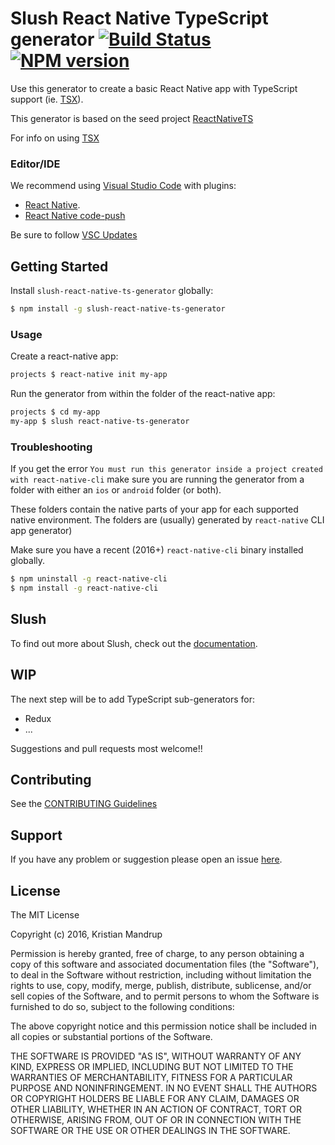# Slush React Native TypeScript generator [![Build Status](https://secure.travis-ci.org/kristianmandrup/slush-react-native-ts-generator.png?branch=master)](https://travis-ci.org/kristianmandrup/slush-react-native-ts-generator) [![NPM version](https://badge-me.herokuapp.com/api/npm/slush-react-native-ts-generator.png)](http://badges.enytc.com/for/npm/slush-react-native-ts-generator)

Use this generator to create a basic React Native app with 
TypeScript support (ie. [TSX](https://github.com/Microsoft/TypeScript/wiki/JSX)).

This generator is based on the seed project [ReactNativeTS](https://github.com/mrpatiwi/ReactNativeTS)

For info on using [TSX](http://www.jbrantly.com/typescript-and-jsx/)

### Editor/IDE

We recommend using [Visual Studio Code](https://code.visualstudio.com/) 
with plugins:

- [React Native](https://github.com/Microsoft/vscode-react-native). 
- [React Native code-push](https://github.com/Microsoft/react-native-code-push)

Be sure to follow [VSC Updates](https://code.visualstudio.com/Updates)

## Getting Started

Install `slush-react-native-ts-generator` globally:

```bash
$ npm install -g slush-react-native-ts-generator
```

### Usage

Create a react-native app:

```bash
projects $ react-native init my-app
```

Run the generator from within the folder of the react-native app:

```bash
projects $ cd my-app
my-app $ slush react-native-ts-generator
```

### Troubleshooting

If you get the error `You must run this generator inside a project created with react-native-cli` make sure you are running the generator from a folder with either an `ios` or `android` folder (or both). 

These folders contain the native parts of your app for each supported native environment. The folders are (usually) generated by `react-native` CLI app generator)

Make sure you have a recent (2016+) `react-native-cli` binary installed globally.

```bash
$ npm uninstall -g react-native-cli
$ npm install -g react-native-cli
```

## Slush

To find out more about Slush, check out the [documentation](https://github.com/slushjs/slush).

## WIP

The next step will be to add TypeScript sub-generators for:
- Redux
- ...

Suggestions and pull requests most welcome!!

## Contributing

See the [CONTRIBUTING Guidelines](https://github.com/kristianmandrup/slush-react-native-ts-generator/blob/master/CONTRIBUTING.md)

## Support
If you have any problem or suggestion please open an issue [here](https://github.com/kristianmandrup/slush-react-native-ts-generator/issues).

## License

The MIT License

Copyright (c) 2016, Kristian Mandrup

Permission is hereby granted, free of charge, to any person
obtaining a copy of this software and associated documentation
files (the "Software"), to deal in the Software without
restriction, including without limitation the rights to use,
copy, modify, merge, publish, distribute, sublicense, and/or sell
copies of the Software, and to permit persons to whom the
Software is furnished to do so, subject to the following
conditions:

The above copyright notice and this permission notice shall be
included in all copies or substantial portions of the Software.

THE SOFTWARE IS PROVIDED "AS IS", WITHOUT WARRANTY OF ANY KIND,
EXPRESS OR IMPLIED, INCLUDING BUT NOT LIMITED TO THE WARRANTIES
OF MERCHANTABILITY, FITNESS FOR A PARTICULAR PURPOSE AND
NONINFRINGEMENT. IN NO EVENT SHALL THE AUTHORS OR COPYRIGHT
HOLDERS BE LIABLE FOR ANY CLAIM, DAMAGES OR OTHER LIABILITY,
WHETHER IN AN ACTION OF CONTRACT, TORT OR OTHERWISE, ARISING
FROM, OUT OF OR IN CONNECTION WITH THE SOFTWARE OR THE USE OR
OTHER DEALINGS IN THE SOFTWARE.

